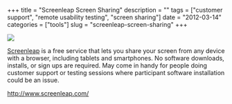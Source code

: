 +++
title = "Screenleap Screen Sharing"
description = ""
tags = ["customer support", "remote usability testing", "screen sharing"]
date = "2012-03-14"
categories = ["tools"]
slug = "screenleap-screen-sharing"
+++


<div class="tool-screenshot mb1"><a href="http://www.screenleap.com/"><img id="bluga-thumbnail-2713" class="bluga-thumbnail custom" src="/media/bluga/
wt522fe4f096940_custom.jpg"/></a></div><p><a href="http://www.screenleap.com/">Screenleap</a> is a free service that lets you share your screen from any device with a browser, including tablets and smartphones. No software downloads, installs, or sign ups are required. May come in handy for people doing customer support or testing sessions where participant software installation could be an issue.</p>

  
<p><a href="http://www.screenleap.com/">http://www.screenleap.com/</a></p>
      
